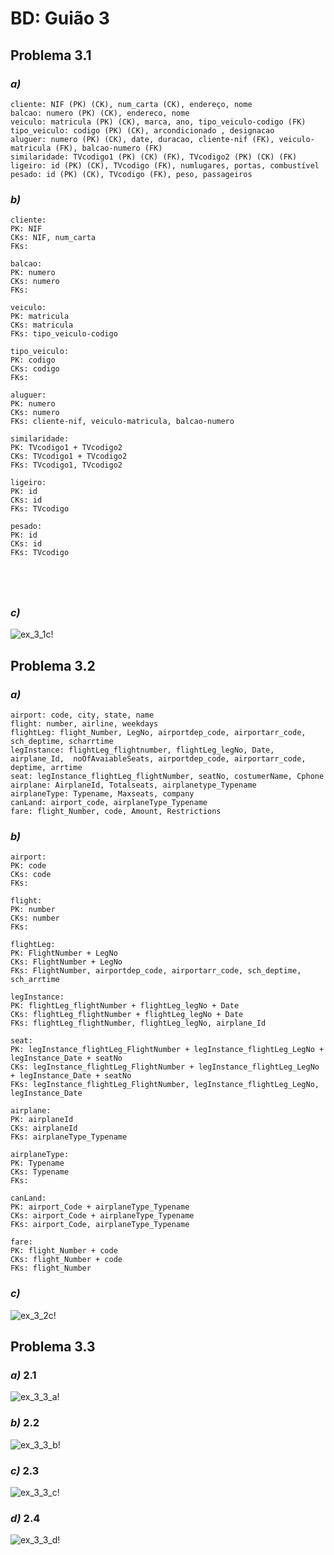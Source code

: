 # BD: Guião 3


## ​Problema 3.1
 
### *a)*

```
cliente: NIF (PK) (CK), num_carta (CK), endereço, nome
balcao: numero (PK) (CK), endereco, nome
veiculo: matricula (PK) (CK), marca, ano, tipo_veiculo-codigo (FK)
tipo_veiculo: codigo (PK) (CK), arcondicionado , designacao
aluguer: numero (PK) (CK), date, duracao, cliente-nif (FK), veiculo-matricula (FK), balcao-numero (FK)
similaridade: TVcodigo1 (PK) (CK) (FK), TVcodigo2 (PK) (CK) (FK)
ligeiro: id (PK) (CK), TVcodigo (FK), numlugares, portas, combustível
pesado: id (PK) (CK), TVcodigo (FK), peso, passageiros
```


### *b)* 

```
cliente:
PK: NIF
CKs: NIF, num_carta
FKs:

balcao:
PK: numero
CKs: numero
FKs:

veiculo:
PK: matricula
CKs: matricula
FKs: tipo_veiculo-codigo

tipo_veiculo:
PK: codigo
CKs: codigo
FKs:

aluguer:
PK: numero
CKs: numero
FKs: cliente-nif, veiculo-matricula, balcao-numero

similaridade:
PK: TVcodigo1 + TVcodigo2
CKs: TVcodigo1 + TVcodigo2
FKs: TVcodigo1, TVcodigo2

ligeiro:
PK: id
CKs: id
FKs: TVcodigo

pesado:
PK: id
CKs: id
FKs: TVcodigo





```


### *c)* 

![ex_3_1c!](ex_3_1c.jpg "AnImage")


## ​Problema 3.2

### *a)*

```
airport: code, city, state, name
flight: number, airline, weekdays
flightLeg: flight_Number, LegNo, airportdep_code, airportarr_code, sch_deptime, scharrtime
legInstance: flightLeg_flightnumber, flightLeg_legNo, Date, airplane_Id,  noOfAvaiableSeats, airportdep_code, airportarr_code, deptime, arrtime
seat: legInstance_flightLeg_flightNumber, seatNo, costumerName, Cphone
airplane: AirplaneId, Totalseats, airplanetype_Typename
airplaneType: Typename, Maxseats, company
canLand: airport_code, airplaneType_Typename
fare: flight_Number, code, Amount, Restrictions
```


### *b)* 

```
airport:
PK: code
CKs: code
FKs:

flight:
PK: number
CKs: number
FKs:

flightLeg:
PK: FlightNumber + LegNo
CKs: FlightNumber + LegNo
FKs: FlightNumber, airportdep_code, airportarr_code, sch_deptime, sch_arrtime

legInstance:
PK: flightLeg_flightNumber + flightLeg_legNo + Date
CKs: flightLeg_flightNumber + flightLeg_legNo + Date
FKs: flightLeg_flightNumber, flightLeg_legNo, airplane_Id

seat:
PK: legInstance_flightLeg_FlightNumber + legInstance_flightLeg_LegNo + legInstance_Date + seatNo
CKs: legInstance_flightLeg_FlightNumber + legInstance_flightLeg_LegNo + legInstance_Date + seatNo
FKs: legInstance_flightLeg_FlightNumber, legInstance_flightLeg_LegNo, legInstance_Date

airplane:
PK: airplaneId
CKs: airplaneId
FKs: airplaneType_Typename

airplaneType:
PK: Typename
CKs: Typename
FKs:

canLand:
PK: airport_Code + airplaneType_Typename
CKs: airport_Code + airplaneType_Typename
FKs: airport_Code, airplaneType_Typename

fare:
PK: flight_Number + code
CKs: flight_Number + code
FKs: flight_Number
```


### *c)* 

![ex_3_2c!](ex_3_2c.jpg "AnImage")


## ​Problema 3.3


### *a)* 2.1

![ex_3_3_a!](ex_3_3a.jpg "AnImage")

### *b)* 2.2

![ex_3_3_b!](ex_3_3b.jpg "AnImage")

### *c)* 2.3

![ex_3_3_c!](ex_3_3c.jpg "AnImage")

### *d)* 2.4

![ex_3_3_d!](ex_3_3d.jpg "AnImage")